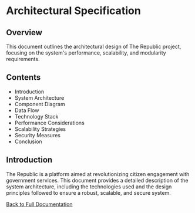 # Architectural Specification

## Overview

This document outlines the architectural design of The Republic project, focusing on the system's performance, scalability, and modularity requirements.

## Contents

- Introduction
- System Architecture
- Component Diagram
- Data Flow
- Technology Stack
- Performance Considerations
- Scalability Strategies
- Security Measures
- Conclusion

## Introduction

The Republic is a platform aimed at revolutionizing citizen engagement with government services. This document provides a detailed description of the system architecture, including the technologies used and the design principles followed to ensure a robust, scalable, and secure system.

[Back to Full Documentation](./../README.md)
